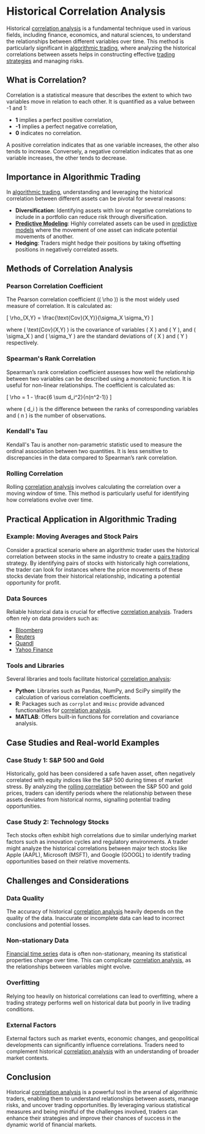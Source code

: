 # Historical Correlation Analysis

Historical [correlation analysis](../c/correlation_analysis.md) is a fundamental technique used in various fields, including finance, economics, and natural sciences, to understand the relationships between different variables over time. This method is particularly significant in [algorithmic trading](../a/algorithmic_trading.md), where analyzing the historical correlations between assets helps in constructing effective [trading strategies](../t/trading_strategies.md) and managing risks. 

## What is Correlation?

Correlation is a statistical measure that describes the extent to which two variables move in relation to each other. It is quantified as a value between -1 and 1:

- **1** implies a perfect positive correlation,
- **-1** implies a perfect negative correlation,
- **0** indicates no correlation.

A positive correlation indicates that as one variable increases, the other also tends to increase. Conversely, a negative correlation indicates that as one variable increases, the other tends to decrease.

## Importance in Algorithmic Trading

In [algorithmic trading](../a/algorithmic_trading.md), understanding and leveraging the historical correlation between different assets can be pivotal for several reasons:

- **Diversification**: Identifying assets with low or negative correlations to include in a portfolio can reduce risk through diversification.
- **[Predictive Modeling](../p/predictive_modeling.md)**: Highly correlated assets can be used in [predictive models](../p/predictive_models_in_trading.md) where the movement of one asset can indicate potential movements of another.
- **Hedging**: Traders might hedge their positions by taking offsetting positions in negatively correlated assets.

## Methods of Correlation Analysis

### Pearson Correlation Coefficient

The Pearson correlation coefficient (\( \rho \)) is the most widely used measure of correlation. It is calculated as:

\[ \rho_{X,Y} = \frac{\text{Cov}(X,Y)}{\sigma_X \sigma_Y} \]

where \( \text{Cov}(X,Y) \) is the covariance of variables \( X \) and \( Y \), and \( \sigma_X \) and \( \sigma_Y \) are the standard deviations of \( X \) and \( Y \) respectively.

### Spearman's Rank Correlation

Spearman’s rank correlation coefficient assesses how well the relationship between two variables can be described using a monotonic function. It is useful for non-linear relationships. The coefficient is calculated as:

\[ \rho = 1 - \frac{6 \sum d_i^2}{n(n^2-1)} \]

where \( d_i \) is the difference between the ranks of corresponding variables and \( n \) is the number of observations.

### Kendall's Tau

Kendall's Tau is another non-parametric statistic used to measure the ordinal association between two quantities. It is less sensitive to discrepancies in the data compared to Spearman’s rank correlation.

### Rolling Correlation

Rolling [correlation analysis](../c/correlation_analysis.md) involves calculating the correlation over a moving window of time. This method is particularly useful for identifying how correlations evolve over time.

## Practical Application in Algorithmic Trading

### Example: Moving Averages and Stock Pairs

Consider a practical scenario where an algorithmic trader uses the historical correlation between stocks in the same industry to create a [pairs trading](../p/pairs_trading.md) strategy. By identifying pairs of stocks with historically high correlations, the trader can look for instances where the price movements of these stocks deviate from their historical relationship, indicating a potential opportunity for profit.

### Data Sources

Reliable historical data is crucial for effective [correlation analysis](../c/correlation_analysis.md). Traders often rely on data providers such as:

- [Bloomberg](https://www.bloomberg.com/)
- [Reuters](https://www.reuters.com/)
- [Quandl](https://www.quandl.com/)
- [Yahoo Finance](https://finance.yahoo.com/)

### Tools and Libraries

Several libraries and tools facilitate historical [correlation analysis](../c/correlation_analysis.md):

- **Python**: Libraries such as Pandas, NumPy, and SciPy simplify the calculation of various correlation coefficients.
- **R**: Packages such as `corrplot` and `Hmisc` provide advanced functionalities for [correlation analysis](../c/correlation_analysis.md).
- **MATLAB**: Offers built-in functions for correlation and covariance analysis.

## Case Studies and Real-world Examples

### Case Study 1: S&P 500 and Gold

Historically, gold has been considered a safe haven asset, often negatively correlated with equity indices like the S&P 500 during times of market stress. By analyzing the [rolling correlation](../r/rolling_correlation.md) between the S&P 500 and gold prices, traders can identify periods where the relationship between these assets deviates from historical norms, signalling potential trading opportunities.

### Case Study 2: Technology Stocks

Tech stocks often exhibit high correlations due to similar underlying market factors such as innovation cycles and regulatory environments. A trader might analyze the historical correlations between major tech stocks like Apple (AAPL), Microsoft (MSFT), and Google (GOOGL) to identify trading opportunities based on their relative movements.

## Challenges and Considerations

### Data Quality

The accuracy of historical [correlation analysis](../c/correlation_analysis.md) heavily depends on the quality of the data. Inaccurate or incomplete data can lead to incorrect conclusions and potential losses.

### Non-stationary Data

[Financial time series](../f/financial_time_series.md) data is often non-stationary, meaning its statistical properties change over time. This can complicate [correlation analysis](../c/correlation_analysis.md), as the relationships between variables might evolve.

### Overfitting

Relying too heavily on historical correlations can lead to overfitting, where a trading strategy performs well on historical data but poorly in live trading conditions. 

### External Factors

External factors such as market events, economic changes, and geopolitical developments can significantly influence correlations. Traders need to complement historical [correlation analysis](../c/correlation_analysis.md) with an understanding of broader market contexts.

## Conclusion

Historical [correlation analysis](../c/correlation_analysis.md) is a powerful tool in the arsenal of algorithmic traders, enabling them to understand relationships between assets, manage risks, and uncover trading opportunities. By leveraging various statistical measures and being mindful of the challenges involved, traders can enhance their strategies and improve their chances of success in the dynamic world of financial markets.
